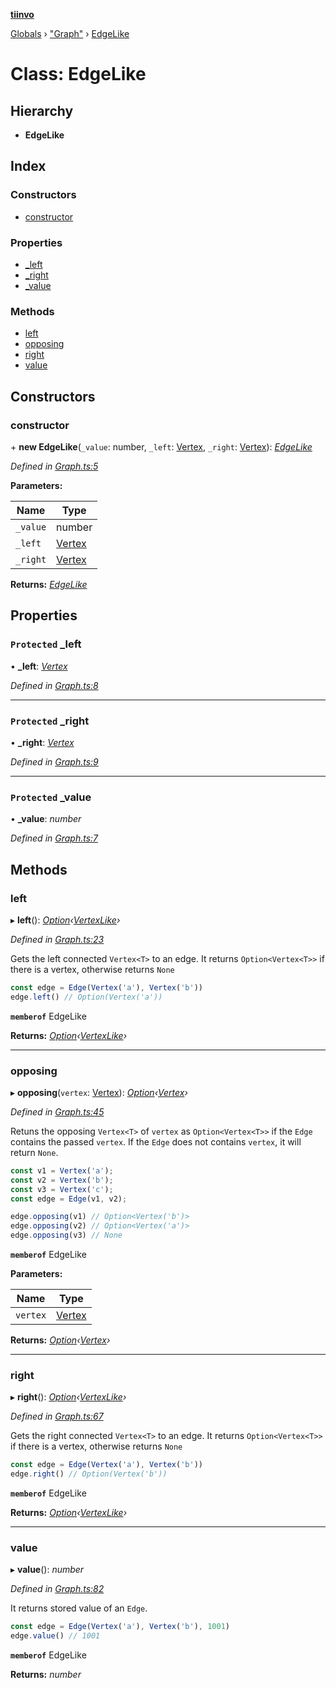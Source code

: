 **[tiinvo](../README.md)**

[Globals](../README.md) › ["Graph"](../modules/_graph_.md) › [EdgeLike](_graph_.edgelike.md)

# Class: EdgeLike

## Hierarchy

* **EdgeLike**

## Index

### Constructors

* [constructor](_graph_.edgelike.md#constructor)

### Properties

* [_left](_graph_.edgelike.md#protected-_left)
* [_right](_graph_.edgelike.md#protected-_right)
* [_value](_graph_.edgelike.md#protected-_value)

### Methods

* [left](_graph_.edgelike.md#left)
* [opposing](_graph_.edgelike.md#opposing)
* [right](_graph_.edgelike.md#right)
* [value](_graph_.edgelike.md#value)

## Constructors

###  constructor

\+ **new EdgeLike**(`_value`: number, `_left`: [Vertex](../modules/_graph_.md#vertex), `_right`: [Vertex](../modules/_graph_.md#vertex)): *[EdgeLike](_graph_.edgelike.md)*

*Defined in [Graph.ts:5](https://github.com/OctoD/tiinvo/blob/f0cb45e/src/Graph.ts#L5)*

**Parameters:**

Name | Type |
------ | ------ |
`_value` | number |
`_left` | [Vertex](../modules/_graph_.md#vertex) |
`_right` | [Vertex](../modules/_graph_.md#vertex) |

**Returns:** *[EdgeLike](_graph_.edgelike.md)*

## Properties

### `Protected` _left

• **_left**: *[Vertex](../modules/_graph_.md#vertex)*

*Defined in [Graph.ts:8](https://github.com/OctoD/tiinvo/blob/f0cb45e/src/Graph.ts#L8)*

___

### `Protected` _right

• **_right**: *[Vertex](../modules/_graph_.md#vertex)*

*Defined in [Graph.ts:9](https://github.com/OctoD/tiinvo/blob/f0cb45e/src/Graph.ts#L9)*

___

### `Protected` _value

• **_value**: *number*

*Defined in [Graph.ts:7](https://github.com/OctoD/tiinvo/blob/f0cb45e/src/Graph.ts#L7)*

## Methods

###  left

▸ **left**(): *[Option](../modules/_option_.md#option)‹[VertexLike](_graph_.vertexlike.md)›*

*Defined in [Graph.ts:23](https://github.com/OctoD/tiinvo/blob/f0cb45e/src/Graph.ts#L23)*

Gets the left connected `Vertex<T>` to an edge. It returns `Option<Vertex<T>>` if there is a vertex, otherwise returns `None`

```ts
const edge = Edge(Vertex('a'), Vertex('b'))
edge.left() // Option(Vertex('a'))
```

**`memberof`** EdgeLike

**Returns:** *[Option](../modules/_option_.md#option)‹[VertexLike](_graph_.vertexlike.md)›*

___

###  opposing

▸ **opposing**(`vertex`: [Vertex](../modules/_graph_.md#vertex)): *[Option](../modules/_option_.md#option)‹[Vertex](../modules/_graph_.md#vertex)›*

*Defined in [Graph.ts:45](https://github.com/OctoD/tiinvo/blob/f0cb45e/src/Graph.ts#L45)*

Retuns the opposing `Vertex<T>` of `vertex` as `Option<Vertex<T>>` if the `Edge` contains the passed `vertex`. If the `Edge` does not contains `vertex`, it will return `None`.

```ts
const v1 = Vertex('a');
const v2 = Vertex('b');
const v3 = Vertex('c');
const edge = Edge(v1, v2);

edge.opposing(v1) // Option<Vertex('b')>
edge.opposing(v2) // Option<Vertex('a')>
edge.opposing(v3) // None
```

**`memberof`** EdgeLike

**Parameters:**

Name | Type |
------ | ------ |
`vertex` | [Vertex](../modules/_graph_.md#vertex) |

**Returns:** *[Option](../modules/_option_.md#option)‹[Vertex](../modules/_graph_.md#vertex)›*

___

###  right

▸ **right**(): *[Option](../modules/_option_.md#option)‹[VertexLike](_graph_.vertexlike.md)›*

*Defined in [Graph.ts:67](https://github.com/OctoD/tiinvo/blob/f0cb45e/src/Graph.ts#L67)*

Gets the right connected `Vertex<T>` to an edge. It returns `Option<Vertex<T>>` if there is a vertex, otherwise returns `None`

```ts
const edge = Edge(Vertex('a'), Vertex('b'))
edge.right() // Option(Vertex('b'))
```

**`memberof`** EdgeLike

**Returns:** *[Option](../modules/_option_.md#option)‹[VertexLike](_graph_.vertexlike.md)›*

___

###  value

▸ **value**(): *number*

*Defined in [Graph.ts:82](https://github.com/OctoD/tiinvo/blob/f0cb45e/src/Graph.ts#L82)*

It returns stored value of an `Edge`.

```ts
const edge = Edge(Vertex('a'), Vertex('b'), 1001)
edge.value() // 1001
```

**`memberof`** EdgeLike

**Returns:** *number*